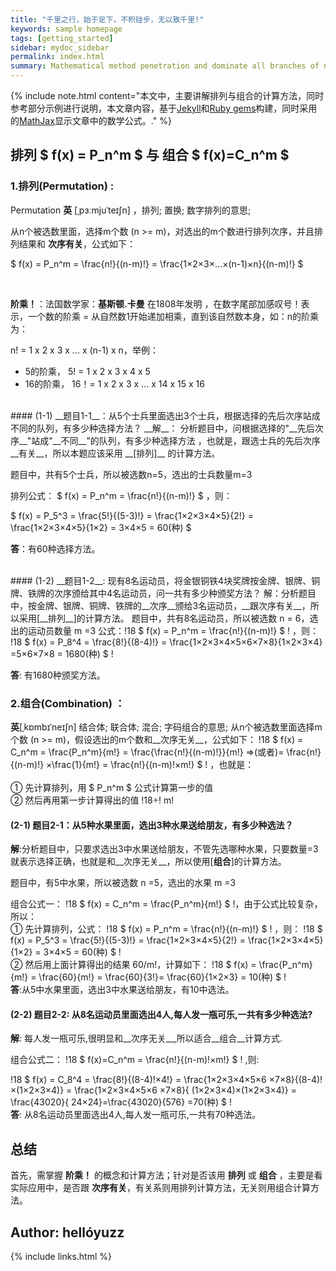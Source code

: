 ```yaml
---
title: "千里之行，始于足下，不积硅步，无以致千里!"
keywords: sample homepage
tags: [getting_started]
sidebar: mydoc_sidebar
permalink: index.html
summary: Mathematical method penetration and dominate all branches of natural science theory. It becomes more and more become a symbol of the primary measure of scientific achievements..
---
```


{% include note.html content="本文中，主要讲解排列与组合的计算方法，同时参考部分示例进行说明，本文章内容，基于<a href='https://jekyllrb.com/' target='_blank'>Jekyll</a>和<a href='https://gems.ruby-china.com/' target='_blank'>Ruby gems</a>构建，同时采用的<a href='https://github.com/mathjax/MathJax' target='_blank'>MathJax</a>显示文章中的数学公式。." %}

## 排列 $ f(x) = P_n^m $ 与 组合 $ f(x)=C_n^m $ 

### __1.排列(Permutation)__ :  
 Permutation __英__ [ˌpɜːmjuˈteɪʃn] ，排列; 置换; 数字排列的意思;

从n个被选数里面，选择m个数 (n >= m)，对选出的m个数进行排列次序，并且排列结果和 __次序有关__，公式如下：  

 $ f(x) = P_n^m = \frac{n!}{(n-m)!} = \frac{1×2×3×...×(n-1)×n}{(n-m)!} $  

<br>  


__阶乘！__：法国数学家：__基斯顿.卡曼__ 在1808年发明  ，在数字尾部加感叹号！表示，一个数的阶乘 = 从自然数1开始递加相乘，直到该自然数本身，如：n的阶乘为：  

 n! = 1 x 2 x 3 x ... x (n-1) x n，举例：

- 5的阶乘， 5! = 1 x 2 x 3 x 4 x 5
- 16的阶乘， 16！= 1 x  2 x 3 x ... x 14 x 15 x 16
  
<br>
####  (1-1) __题目1-1__：从5个士兵里面选出3个士兵，根据选择的先后次序站成不同的队列，有多少种选择方法？
__解__：
分析题目中，问根据选择的"__先后次序__"站成"__不同__"的队列，有多少种选择方法 ，也就是，跟选士兵的先后次序 __有关__，所以本题应该采用 __[排列]__ 的计算方法。

题目中，共有5个士兵，所以被选数n=5，选出的士兵数量m=3

排列公式：  $ f(x) = P_n^m  = \frac{n!}{(n-m)!} $  ，则：

  $ f(x) = P_5^3 = \frac{5!}{(5-3)!} = \frac{1×2×3×4×5}{2!} = \frac{1×2×3×4×5}{1×2} = 3×4×5 = 60(种) $  

__答__：有60种选择方法。
 
<br>
####  (1-2) __题目1-2__: 现有8名运动员，将金银铜铁4块奖牌按金牌、银牌、铜牌、铁牌的次序颁给其中4名运动员，问一共有多少种颁奖方法？
解：分析题目中，按金牌、银牌、铜牌、铁牌的__次序__颁给3名运动员，__跟次序有关__，所以采用[__排列__]的计算方法。
题目中，共有8名运动员，所以被选数 n = 6，选出的运动员数量 m =3
公式：!18  $ f(x) = P_n^m = \frac{n!}{(n-m)!} $ ! ，则：
!18 $ f(x) = P_8^4 = \frac{8!}{(8-4)!} = \frac{1×2×3×4×5×6×7×8}{1×2×3×4} =5×6×7×8 = 1680(种) $ !

__答__: 有1680种颁奖方法。
<br>
###  __2.组合(Combination)__ ：  

__英__[ˌkɒmbɪˈneɪʃn]   结合体; 联合体; 混合; 字码组合的意思;
从n个被选数里面选择m个数 (n >= m)，假设选出的m个数和__次序无关__，公式如下：
 !18 $ f(x) = C_n^m = \frac{P_n^m}{m!} = \frac{\frac{n!}{(n-m)!}}{m!} =>(或者)=  \frac{n!}{(n-m)!} ×\frac{1}{m!} = \frac{n!}{(n-m)!×m!} $  ! ，也就是：<br><br>① 先计算排列，用 $ P_n^m $  公式计算第一步的值<br>② 然后再用第一步计算得出的值   !18÷! m!
<br>
####  (2-1) __题目2-1__：从5种水果里面，选出3种水果送给朋友，有多少种选法？
__解__:分析题目中，只要求选出3中水果送给朋友，不管先选哪种水果，只要数量=3就表示选择正确，也就是和__次序无关__，所以使用[__组合__]的计算方法。

题目中，有5中水果，所以被选数 n =5，选出的水果 m =3

组合公式一： !18 $ f(x) = C_n^m = \frac{P_n^m}{m!}  $  !，由于公式比较复杂，所以：
<br>
① 先计算排列，公式： !18  $ f(x) = P_n^m = \frac{n!}{(n-m)!} $ ! ，则：
!18 $ f(x) = P_5^3 = \frac{5!}{(5-3)!} = \frac{1×2×3×4×5}{2!} = \frac{1×2×3×4×5}{1×2} = 3×4×5 = 60(种)  $ !
 <br>
② 然后用上面计算得出的结果 60/m!，计算如下： 
!18 $ f(x) = \frac{P_n^m}{m!}  = \frac{60}{m!}  = \frac{60}{3!}= \frac{60}{1×2×3} = 10(种)  $ !
<br>
__答__:从5中水果里面，选出3中水果送给朋友，有10中选法。
<br>

####  (2-2) __题目2-2__: 从8名运动员里面选出4人,每人发一瓶可乐,一共有多少种选法?
__解__: 每人发一瓶可乐,很明显和__次序无关__,所以适合__组合__计算方式.

组合公式二： !18 $ f(x)=C_n^m =  \frac{n!}{(n-m)!×m!} $ ! ,则:

!18 $ f(x) = C_8^4 = \frac{8!}{(8-4)!×4!} = \frac{1×2×3×4×5×6 ×7×8}{(8-4)! ×(1×2×3×4)} = \frac{1×2×3×4×5×6 ×7×8}{ (1×2×3×4)×(1×2×3×4)} = \frac{43020}{ 24×24}=\frac{43020}{576} =70(种) $ !
<br>
__答__: 从8名运动员里面选出4人,每人发一瓶可乐,一共有70种选法。

## 总结
首先，需掌握 __阶乘！__ 的概念和计算方法；针对是否该用 __排列__ 或 __组合__ ，主要是看实际应用中，是否跟 __次序有关__，有关系则用排列计算方法，无关则用组合计算方法。

## Author: hellóyuzz
{% include links.html %}
